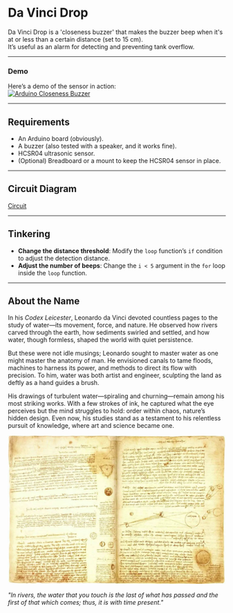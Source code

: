 # Da Vinci Drop

Da Vinci Drop is a 'closeness buzzer' that makes the buzzer beep when it's at or less than a certain distance (set to 15 cm).  
It’s useful as an alarm for detecting and preventing tank overflow.

---

### Demo  
Here’s a demo of the sensor in action:  
[![Arduino Closeness Buzzer](https://img.youtube.com/vi/voAaHHjVNMk/0.jpg)](https://youtu.be/voAaHHjVNMk)

---

## Requirements  

- An Arduino board (obviously).  
- A buzzer (also tested with a speaker, and it works fine).  
- HCSR04 ultrasonic sensor.  
- (Optional) Breadboard or a mount to keep the HCSR04 sensor in place.  

---

## Circuit Diagram
[Circuit](circuit.png)

---

## Tinkering  

- **Change the distance threshold**: Modify the `loop` function’s `if` condition to adjust the detection distance.  
- **Adjust the number of beeps**: Change the `i < 5` argument in the `for` loop inside the `loop` function.  

---

## About the Name  

In his *Codex Leicester*, Leonardo da Vinci devoted countless pages to the study of water—its movement, force, and nature. He observed how rivers carved through the earth, how sediments swirled and settled, and how water, though formless, shaped the world with quiet persistence.  

But these were not idle musings; Leonardo sought to master water as one might master the anatomy of man. He envisioned canals to tame floods, machines to harness its power, and methods to direct its flow with precision. To him, water was both artist and engineer, sculpting the land as deftly as a hand guides a brush.  

His drawings of turbulent water—spiraling and churning—remain among his most striking works. With a few strokes of ink, he captured what the eye perceives but the mind struggles to hold: order within chaos, nature’s hidden design. Even now, his studies stand as a testament to his relentless pursuit of knowledge, where art and science became one.  

![Leonardo’s Codex Leicester Notebooks](codexLeicester.jpg)  

*"In rivers, the water that you touch is the last of what has passed and the first of that which comes; thus, it is with time present."*  
